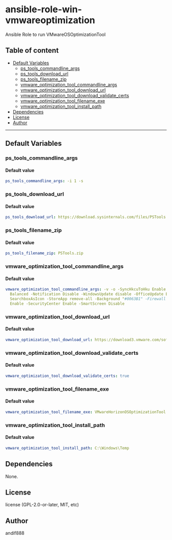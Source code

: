# ansible-role-win-vmwareoptimization

Ansible Role to run VMwareOSOptimizationTool

## Table of content

- [Default Variables](#default-variables)
  - [ps_tools_commandline_args](#ps_tools_commandline_args)
  - [ps_tools_download_url](#ps_tools_download_url)
  - [ps_tools_filename_zip](#ps_tools_filename_zip)
  - [vmware_optimization_tool_commandline_args](#vmware_optimization_tool_commandline_args)
  - [vmware_optimization_tool_download_url](#vmware_optimization_tool_download_url)
  - [vmware_optimization_tool_download_validate_certs](#vmware_optimization_tool_download_validate_certs)
  - [vmware_optimization_tool_filename_exe](#vmware_optimization_tool_filename_exe)
  - [vmware_optimization_tool_install_path](#vmware_optimization_tool_install_path)
- [Dependencies](#dependencies)
- [License](#license)
- [Author](#author)

---

## Default Variables

### ps_tools_commandline_args

#### Default value

```YAML
ps_tools_commandline_args: -i 1 -s
```

### ps_tools_download_url

#### Default value

```YAML
ps_tools_download_url: https://download.sysinternals.com/files/PSTools.zip
```

### ps_tools_filename_zip

#### Default value

```YAML
ps_tools_filename_zip: PSTools.zip
```

### vmware_optimization_tool_commandline_args

#### Default value

```YAML
vmware_optimization_tool_commandline_args: -v -o -SyncHkcuToHku Enable -VisualEffect
  Balanced -Notification Disable -WindowsUpdate disable -OfficeUpdate Enable -WindowsSearch
  SearchboxAsIcon -StoreApp remove-all -Background "#0063B1" -Firewall Enable -AntiVirus
  Enable -SecurityCenter Enable -SmartScreen Disable
```

### vmware_optimization_tool_download_url

#### Default value

```YAML
vmware_optimization_tool_download_url: https://download3.vmware.com/software/vmw-tools/osoptimization/VMwareHorizonOSOptimizationTool-x86_64-2107.exe
```

### vmware_optimization_tool_download_validate_certs

#### Default value

```YAML
vmware_optimization_tool_download_validate_certs: true
```

### vmware_optimization_tool_filename_exe

#### Default value

```YAML
vmware_optimization_tool_filename_exe: VMwareHorizonOSOptimizationTool.exe
```

### vmware_optimization_tool_install_path

#### Default value

```YAML
vmware_optimization_tool_install_path: C:\Windows\Temp
```



## Dependencies

None.

## License

license (GPL-2.0-or-later, MIT, etc)

## Author

andif888

